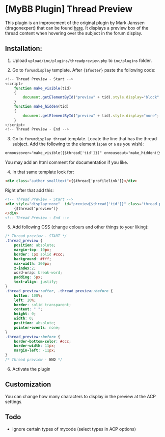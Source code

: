 # [MyBB Plugin] Thread Preview

This plugin is an improvement of the original plugin by Mark Janssen (dragonexpert) that can be found [here](https://mods.mybb.com/view/thread-preview). It displays a preview box of the thread content when hovering over the subject in the forum display.

## Installation:

1. Upload `upload/inc/plugins/threadpreview.php` to `inc/plugins` folder.

2. Go to `forumdisplay` template. After `{$footer}` paste the following code:
```js
<!-- Thread Preview - Start -->
<script>
	function make_visible(tid)
	{
		document.getElementById("preview" + tid).style.display="block";
	}
	function make_hidden(tid)
	{
		document.getElementById("preview" + tid).style.display="none";
	}
</script>
<!-- Thread Preview - End -->
```

3. Go to `forumdisplay_thread` template.  Locate the line that has the thread subject.  Add the following to the element (`span` or `a` as you wish):
```html
onmouseover="make_visible({$thread['tid']})" onmouseout="make_hidden({$thread['tid']})"
```

You may add an html comment for documentation if you like.

4. In that same template look for:

```html
<div class="author smalltext">{$thread['profilelink']}</div>
```

Right after that add this:
```html
<!-- Thread Preview - Start -->
<div style="display:none"  id="preview{$thread['tid']}" class="thread_preview">
    {$thread['preview']}
</div>
<!-- Thread Preview - End -->
```

5. Add following CSS (change colours and other things to your liking):

```css
/* Thread preview - START */
.thread_preview {
	position: absolute;
	margin-top: 10px;
	border: 1px solid #ccc;
	background: #fff;
	max-width: 300px;
	z-index:2;
	word-wrap: break-word;
	padding: 5px;
	text-align: justify;
}
.thread_preview::after, .thread_preview::before {
	bottom: 100%;
	left: 20%;
	border: solid transparent;
	content: " ";
	height: 0;
	width: 0;
	position: absolute;
	pointer-events: none;
}
.thread_preview::before {
	border-bottom-color: #ccc;
	border-width: 11px;
	margin-left: -11px;
}
/* Thread preview - END */
```

6. Activate the plugin

## Customization

You can change how many characters to display in the preview at the ACP settings.

## Todo

- ignore certain types of mycode (select types in ACP options)

